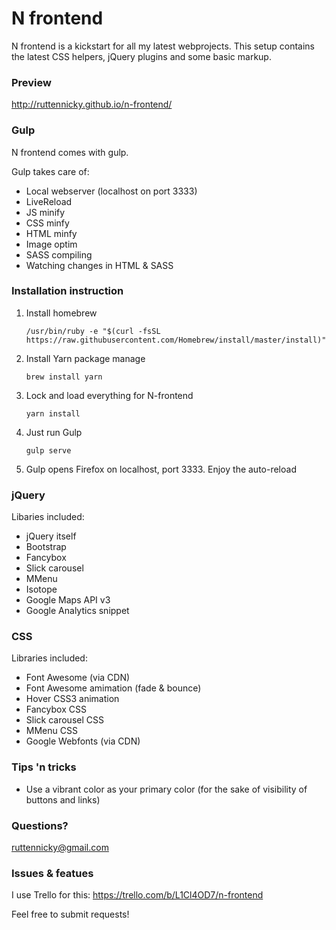 # N frontend

N frontend is a kickstart for all my latest webprojects.  This setup contains the latest CSS helpers, jQuery plugins and some basic markup.


### Preview

http://ruttennicky.github.io/n-frontend/


### Gulp
N frontend comes with gulp.

Gulp takes care of:
 - Local webserver (localhost on port 3333)
 - LiveReload
 - JS minify
 - CSS minfy
 - HTML minfy
 - Image optim
 - SASS compiling
 - Watching changes in HTML & SASS


### Installation instruction

1. Install homebrew

    ```/usr/bin/ruby -e "$(curl -fsSL https://raw.githubusercontent.com/Homebrew/install/master/install)"```

2. Install Yarn package manage

    ```brew install yarn```

3. Lock and load everything for N-frontend

    ```yarn install```

4. Just run Gulp

    ```gulp serve```

3. Gulp opens Firefox on localhost, port 3333.  Enjoy the auto-reload


### jQuery

Libaries included:
  - jQuery itself
  - Bootstrap
  - Fancybox
  - Slick carousel
  - MMenu
  - Isotope
  - Google Maps API v3
  - Google Analytics snippet


### CSS
Libraries included:
  - Font Awesome (via CDN)
  - Font Awesome amimation (fade & bounce)
  - Hover CSS3 animation
  - Fancybox CSS
  - Slick carousel CSS
  - MMenu CSS
  - Google Webfonts (via CDN)


### Tips 'n tricks
  - Use a vibrant color as your primary color (for the sake of visibility of buttons and links)


### Questions?

ruttennicky@gmail.com

### Issues & featues

I use Trello for this: https://trello.com/b/L1Cl4OD7/n-frontend

Feel free to submit requests!
